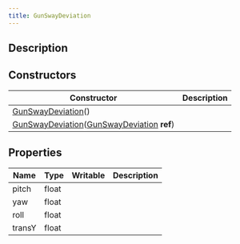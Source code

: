 ```yaml
---
title: GunSwayDeviation
---
```

## Description

## Constructors

| Constructor                                                                                                                  | Description |
| ---------------------------------------------------------------------------------------------------------------------------- | ----------- |
| [GunSwayDeviation](/vext/ref/shared/class/gunswaydeviation)()                                                                  |             |
| [GunSwayDeviation](/vext/ref/shared/class/gunswaydeviation)([GunSwayDeviation](/vext/ref/shared/class/gunswaydeviation) **ref**) |             |

## Properties

| Name   | Type  | Writable | Description |
| ------ | ----- | -------- | ----------- |
| pitch  | float |          |             |
| yaw    | float |          |             |
| roll   | float |          |             |
| transY | float |          |             |
